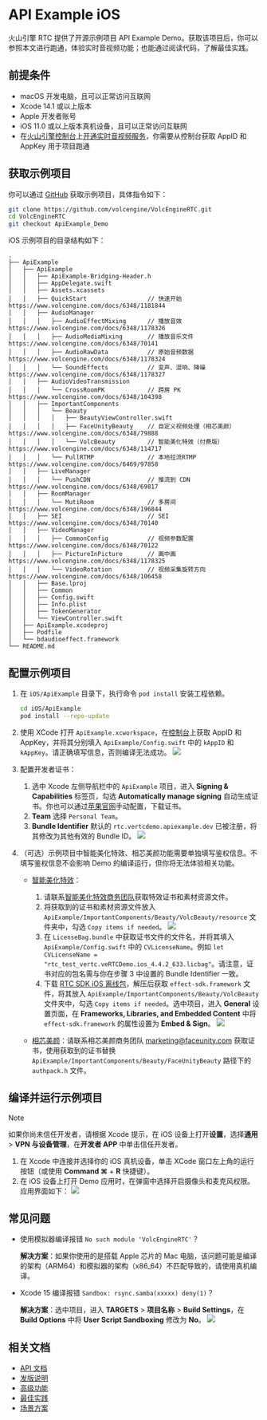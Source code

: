 # API Example iOS

火山引擎 RTC 提供了开源示例项目 API Example Demo。获取该项目后，你可以参照本文进行跑通，体验实时音视频功能；也能通过阅读代码，了解最佳实践。

## 前提条件

- macOS 开发电脑，且可以正常访问互联网
- Xcode 14.1 或以上版本
- Apple 开发者账号
- iOS 11.0 或以上版本真机设备，且可以正常访问互联网
- 在[火山引擎控制台](https://console.volcengine.com/auth/login/)上[开通实时音视频服务](https://www.volcengine.com/docs/6348/69865)，你需要从控制台获取 AppID 和 AppKey 用于项目跑通

## 获取示例项目

你可以通过 [GitHub](https://github.com/volcengine/VolcEngineRTC) 获取示例项目，具体指令如下：

```bash
git clone https://github.com/volcengine/VolcEngineRTC.git
cd VolcEngineRTC
git checkout ApiExample_Demo
```

iOS 示例项目的目录结构如下：

```
.
├── ApiExample
│   ├── ApiExample
│   │   ├── ApiExample-Bridging-Header.h
│   │   ├── AppDelegate.swift
│   │   ├── Assets.xcassets
│   │   ├── QuickStart                 // 快速开始 https://www.volcengine.com/docs/6348/1181844
│   │   ├── AudioManager
│   │   │   ├── AudioEffectMixing      // 播放音效 https://www.volcengine.com/docs/6348/1178326
│   │   │   ├── AudioMediaMixing       // 播放音乐文件 https://www.volcengine.com/docs/6348/70141
│   │   │   ├── AudioRawData           // 原始音频数据 https://www.volcengine.com/docs/6348/1178324
│   │   │   └── SoundEffects           // 变声、混响、降噪 https://www.volcengine.com/docs/6348/1178327
│   │   ├── AudioVideoTransmission
│   │   │   └── CrossRoomPK            // 跨房 PK https://www.volcengine.com/docs/6348/104398
│   │   ├── ImportantComponents
│   │   │   └── Beauty
│   │   │   │   ├── BeautyViewController.swift
│   │   │   │   ├── FaceUnityBeauty    // 自定义视频处理（相芯美颜） https://www.volcengine.com/docs/6348/79888
│   │   │   │   └── VolcBeauty         // 智能美化特效（付费版） https://www.volcengine.com/docs/6348/114717
│   │   │   └── PullRTMP 			   // 本地拉流RTMP https://www.volcengine.com/docs/6469/97858
│   │   ├── LiveManager
│   │   │   └── PushCDN                // 推流到 CDN https://www.volcengine.com/docs/6348/69817
│   │   ├── RoomManager
│   │   │   └── MutiRoom               // 多房间 https://www.volcengine.com/docs/6348/196844
│   │   ├── SEI						   // SEI  https://www.volcengine.com/docs/6348/70140
│   │   ├── VideoManager
│   │   │   ├── CommonConfig           // 视频参数配置 https://www.volcengine.com/docs/6348/70122
│   │   │   ├── PictureInPicture       // 画中画 https://www.volcengine.com/docs/6348/1178325
│   │   │   └── VideoRotation          // 视频采集旋转方向 https://www.volcengine.com/docs/6348/106458
│   │   ├── Base.lproj
│   │   ├── Common
│   │   ├── Config.swift
│   │   ├── Info.plist
│   │   ├── TokenGenerator
│   │   └── ViewController.swift
│   ├── ApiExample.xcodeproj
│   ├── Podfile
│   └── bdaudioeffect.framework
└── README.md
```

## 配置示例项目

1. 在 `iOS/ApiExample` 目录下，执行命令 `pod install` 安装工程依赖。
	```bash
	cd iOS/ApiExample
	pod install --repo-update
	```

2. 使用 XCode 打开 `ApiExample.xcworkspace`，在[控制台](https://console.volcengine.com/rtc/listRTC)上获取 AppID 和 AppKey，并将其分别填入 `ApiExample/Config.swift` 中的 `kAppID` 和 `kAppKey`。请正确填写信息，否则编译无法成功。
	![](https://portal.volccdn.com/obj/volcfe/cloud-universal-doc/upload_49fda580e4ae64d34c1f1306e2e6defe.png)

3. 配置开发者证书：
    1. 选中 Xcode 左侧导航栏中的 `ApiExample` 项目，进入 **Signing & Capabilities** 标签页，勾选 **Automatically manage signing** 自动生成证书。你也可以通过[苹果官网]([https://developer.apple.com/](https://developer.apple.com/))手动配置，下载证书。
    2. **Team** 选择 `Personal Team`。
    3. **Bundle Identifier** 默认的 `rtc.vertcdemo.apiexample.dev` 已被注册，将其修改为其他有效的 Bundle ID。
	![](https://portal.volccdn.com/obj/volcfe/cloud-universal-doc/upload_18711cf35916194388ebdce2790ec8de.png)
	
4. （可选）示例项目中智能美化特效、相芯美颜功能需要单独填写鉴权信息。不填写鉴权信息不会影响 Demo 的编译运行，但你将无法体验相关功能。
	- [智能美化特效](https://www.volcengine.com/docs/6705/1160378)：
		1. 请联系[智能美化特效商务团队](https://www.volcengine.com/docs/6705/101956)获取特效证书和素材资源文件。
		2. 将获取到的证书和素材资源文件放入 `ApiExample/ImportantComponents/Beauty/VolcBeauty/resource` 文件夹中，勾选 `Copy items if needed`。
			![](https://portal.volccdn.com/obj/volcfe/cloud-universal-doc/upload_64d691a20a1deeabeddaa486f1beb1d6.png)
		3. 在 `LicenseBag.bundle` 中获取证书文件的文件名，并将其填入 `ApiExample/Config.swift` 中的 `CVLicenseName`。例如 `let CVLicenseName = "rtc_test_vertc.veRTCDemo.ios_4.4.2_633.licbag"`。请注意，证书对应的包名需与你在步骤 3 中设置的 Bundle Identifier 一致。
		4. 下载 [RTC SDK iOS 离线包](https://www.volcengine.com/docs/6348/75707#%E4%B8%8B%E8%BD%BD-sdk)，解压后获取 `effect-sdk.framework` 文件，将其放入 `ApiExample/ImportantComponents/Beauty/VolcBeauty` 文件夹中，勾选 `Copy items if needed`。选中项目，进入 **General** 设置页面，在 **Frameworks, Libraries, and Embedded Content** 中将 `effect-sdk.framework` 的属性设置为 **Embed & Sign**。
			![](https://portal.volccdn.com/obj/volcfe/cloud-universal-doc/upload_d9f63b61be74c3bce0bd596a736157a7.png)
			
	- [相芯美颜](https://www.faceunity.com/developer/)：请联系相芯美颜商务团队 marketing@faceunity.com 获取证书，使用获取到的证书替换 `ApiExample/ImportantComponents/Beauty/FaceUnityBeauty` 路径下的 `authpack.h` 文件。

## 编译并运行示例项目

> [!NOTE]
> 如果你尚未信任开发者，请根据 Xcode 提示，在 iOS 设备上打开**设置**，选择**通用** > **VPN 与设备管理**，在**开发者 APP** 中单击信任开发者。

1. 在 Xcode 中连接并选择你的 iOS 真机设备，单击 XCode 窗口左上角的运行按钮（或使用 **Command ⌘** + **R** 快捷键）。
2. 在 iOS 设备上打开 Demo 应用时，在弹窗中选择开启摄像头和麦克风权限。应用界面如下：
    ![](https://portal.volccdn.com/obj/volcfe/cloud-universal-doc/upload_71e860a6953009adc11112a8dd5bc873.png)

## 常见问题

- 使用模拟器编译报错 `No such module 'VolcEngineRTC'`？

	**解决方案**：如果你使用的是搭载 Apple 芯片的 Mac 电脑，该问题可能是编译的架构（ARM64）和模拟器的架构（x86_64）不匹配导致的，请使用真机编译。
- Xcode 15 编译报错 `Sandbox: rsync.samba(xxxxx) deny(1)`？

  **解决方案**：选中项目，进入 **TARGETS** > **项目名称** > **Build Settings**，在 **Build Options** 中将 **User Script Sandboxing** 修改为 **No**。
	![](https://portal.volccdn.com/obj/volcfe/cloud-universal-doc/upload_0a34216d68b3a916cb081ed62acdf2ea.png)

## 相关文档

- [API 文档](https://www.volcengine.com/docs/6348/70084)
- [发版说明](https://www.volcengine.com/docs/6348/110078)
- [高级功能](https://www.volcengine.com/docs/6348/69814)
- [最佳实践](https://www.volcengine.com/docs/6348/130768)
- [场景方案](https://www.volcengine.com/docs/6348/70008)
